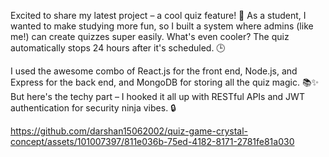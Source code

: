 Excited to share my latest project – a cool quiz feature! 🚀 As a student, I wanted to make studying more fun, so I built a system where admins (like me!) can create quizzes super easily. What's even cooler? The quiz automatically stops 24 hours after it's scheduled. 🕒

I used the awesome combo of React.js for the front end, Node.js, and Express for the back end, and MongoDB for storing all the quiz magic. 📚✨ But here's the techy part – I hooked it all up with RESTful APIs and JWT authentication for security ninja vibes. 🔒



https://github.com/darshan15062002/quiz-game-crystal-concept/assets/101007397/811e036b-75ed-4182-8171-2781fe81a030

